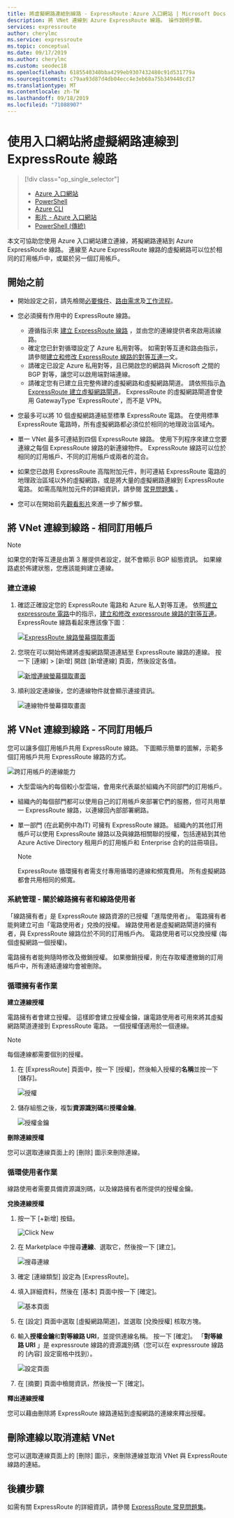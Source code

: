 ```yaml
---
title: 將虛擬網路連結到線路 - ExpressRoute：Azure 入口網站 | Microsoft Docs
description: 將 VNet 連線到 Azure ExpressRoute 線路。 操作說明步驟。
services: expressroute
author: cherylmc
ms.service: expressroute
ms.topic: conceptual
ms.date: 09/17/2019
ms.author: cherylmc
ms.custom: seodec18
ms.openlocfilehash: 6185540340bba4299eb9307432480c91d531779a
ms.sourcegitcommit: c79aa93d87d4db04ecc4e3eb68a75b349448cd17
ms.translationtype: MT
ms.contentlocale: zh-TW
ms.lasthandoff: 09/18/2019
ms.locfileid: "71088907"
---
```

# <a name="connect-a-virtual-network-to-an-expressroute-circuit-using-the-portal"></a>使用入口網站將虛擬網路連線到 ExpressRoute 線路
> [!div class="op_single_selector"]
> * [Azure 入口網站](expressroute-howto-linkvnet-portal-resource-manager.md)
> * [PowerShell](expressroute-howto-linkvnet-arm.md)
> * [Azure CLI](howto-linkvnet-cli.md)
> * [影片 - Azure 入口網站](https://azure.microsoft.com/documentation/videos/azure-expressroute-how-to-create-a-connection-between-your-vpn-gateway-and-expressroute-circuit)
> * [PowerShell (傳統)](expressroute-howto-linkvnet-classic.md)
> 

本文可協助您使用 Azure 入口網站建立連線，將擬網路連結到 Azure ExpressRoute 線路。 連線至 Azure ExpressRoute 線路的虛擬網路可以位於相同的訂用帳戶中，或屬於另一個訂用帳戶。

## <a name="before-you-begin"></a>開始之前

* 開始設定之前，請先檢閱[必要條件](expressroute-prerequisites.md)、[路由需求](expressroute-routing.md)及[工作流程](expressroute-workflows.md)。

* 您必須擁有作用中的 ExpressRoute 線路。
  * 遵循指示來 [建立 ExpressRoute 線路](expressroute-howto-circuit-portal-resource-manager.md) ，並由您的連線提供者來啟用該線路。
  * 確定您已針對循環設定了 Azure 私用對等。 如需對等互連和路由指示，請參閱[建立和修改 ExpressRoute 線路的對等互連一](expressroute-howto-routing-portal-resource-manager.md)文。
  * 請確定已設定 Azure 私用對等，且已開啟您的網路與 Microsoft 之間的 BGP 對等，讓您可以啟用端對端連線。
  * 請確定您有已建立且完整佈建的虛擬網路和虛擬網路閘道。 請依照指示[為 ExpressRoute 建立虛擬網路閘道](expressroute-howto-add-gateway-resource-manager.md)。 ExpressRoute 的虛擬網路閘道會使用 GatewayType 'ExpressRoute'，而不是 VPN。

* 您最多可以將 10 個虛擬網路連結至標準 ExpressRoute 電路。 在使用標準 ExpressRoute 電路時，所有虛擬網路都必須位於相同的地理政治區域內。

* 單一 VNet 最多可連結到四個 ExpressRoute 線路。 使用下列程序來建立您要連線之每個 ExpressRoute 線路的新連線物件。 ExpressRoute 線路可以位於相同的訂用帳戶、不同的訂用帳戶或兩者的混合。

* 如果您已啟用 ExpressRoute 高階附加元件，則可連結 ExpressRoute 電路的地理政治區域以外的虛擬網路，或是將大量的虛擬網路連線到 ExpressRoute 電路。 如需高階附加元件的詳細資訊，請參閱 [常見問題集](expressroute-faqs.md) 。

* 您可以在開始前先[觀看影片](https://azure.microsoft.com/documentation/videos/azure-expressroute-how-to-create-a-connection-between-your-vpn-gateway-and-expressroute-circuit)來進一步了解步驟。

## <a name="connect-a-vnet-to-a-circuit---same-subscription"></a>將 VNet 連線到線路 - 相同訂用帳戶

> [!NOTE]
> 如果您的對等互連是由第 3 層提供者設定，就不會顯示 BGP 組態資訊。 如果線路處於佈建狀態，您應該能夠建立連線。
>

### <a name="to-create-a-connection"></a>建立連線

1. 確認正確設定您的 ExpressRoute 電路和 Azure 私人對等互連。 依照[建立 expressroute 電路](expressroute-howto-circuit-arm.md)中的指示，[建立和修改 expressroute 線路的對等互連](expressroute-howto-routing-arm.md)。 ExpressRoute 線路看起來應該像下圖：

   [![ExpressRoute 線路螢幕擷取畫面](./media/expressroute-howto-linkvnet-portal-resource-manager/routing1.png "視圖線路")](./media/expressroute-howto-linkvnet-portal-resource-manager/routing1-exp.png#lightbox)
2. 您現在可以開始佈建將虛擬網路閘道連結至 ExpressRoute 線路的連線。 按一下 [連線] > [新增] 開啟 [新增連線] 頁面，然後設定各值。

   [![新增連線螢幕擷取畫面](./media/expressroute-howto-linkvnet-portal-resource-manager/samesub1.png "新增連線螢幕擷取畫面")](./media/expressroute-howto-linkvnet-portal-resource-manager/samesub1-exp.png#lightbox)
3. 順利設定連線後，您的連線物件就會顯示連接資訊。

   ![連線物件螢幕擷取畫面](./media/expressroute-howto-linkvnet-portal-resource-manager/samesub2.png)


## <a name="connect-a-vnet-to-a-circuit---different-subscription"></a>將 VNet 連線到線路 - 不同訂用帳戶

您可以讓多個訂用帳戶共用 ExpressRoute 線路。 下圖顯示簡單的圖解，示範多個訂用帳戶共用 ExpressRoute 線路的方式。

![跨訂用帳戶的連線能力](./media/expressroute-howto-linkvnet-portal-resource-manager/cross-subscription.png)

- 大型雲端內的每個較小型雲端，會用來代表屬於組織內不同部門的訂用帳戶。
- 組織內的每個部門都可以使用自己的訂用帳戶來部署它們的服務，但可共用單一 ExpressRoute 線路，以連線回內部部署網路。
- 單一部門 (在此範例中為IT) 可擁有 ExpressRoute 線路。 組織內的其他訂用帳戶可以使用 ExpressRoute 線路以及與線路相關聯的授權，包括連結到其他 Azure Active Directory 租用戶的訂用帳戶和 Enterprise 合約的註冊項目。

  > [!NOTE]
  > ExpressRoute 循環擁有者需支付專用循環的連線和頻寬費用。 所有虛擬網路都會共用相同的頻寬。
  >
  >

### <a name="administration---about-circuit-owners-and-circuit-users"></a>系統管理 - 關於線路擁有者和線路使用者

「線路擁有者」是 ExpressRoute 線路資源的已授權「進階使用者」。 電路擁有者能夠建立可由「電路使用者」兌換的授權。 線路使用者是虛擬網路閘道的擁有者，與 ExpressRoute 線路位於不同的訂用帳戶內。 電路使用者可以兌換授權 (每個虛擬網路一個授權)。

電路擁有者能夠隨時修改及撤銷授權。 如果撤銷授權，則在存取權遭撤銷的訂用帳戶中，所有連結連線均會被刪除。

### <a name="circuit-owner-operations"></a>循環擁有者作業

**建立連線授權**

電路擁有者會建立授權。 這樣即會建立授權金鑰，讓電路使用者可用來將其虛擬網路閘道連接到 ExpressRoute 電路。 一個授權僅適用於一個連線。

> [!NOTE]
> 每個連線都需要個別的授權。
>

1. 在 [ExpressRoute] 頁面中，按一下 [授權]，然後輸入授權的**名稱**並按一下 [儲存]。

   ![授權](./media/expressroute-howto-linkvnet-portal-resource-manager/authorization.png)
2. 儲存組態之後，複製**資源識別碼**和**授權金鑰**。

   ![授權金鑰](./media/expressroute-howto-linkvnet-portal-resource-manager/authkey.png)

**刪除連線授權**

您可以選取連線頁面上的 [刪除] 圖示來刪除連線。

### <a name="circuit-user-operations"></a>循環使用者作業

線路使用者需要具備資源識別碼，以及線路擁有者所提供的授權金鑰。

**兌換連線授權**

1. 按一下 [+新增] 按鈕。

   ![Click New](./media/expressroute-howto-linkvnet-portal-resource-manager/Connection1.png)
2. 在 Marketplace 中搜尋**連線**、選取它，然後按一下 [建立]。

   ![搜尋連線](./media/expressroute-howto-linkvnet-portal-resource-manager/Connection2.png)
3. 確定 [連線類型] 設定為 [ExpressRoute]。
4. 填入詳細資料，然後在 [基本] 頁面中按一下 [確定]。

   ![基本頁面](./media/expressroute-howto-linkvnet-portal-resource-manager/Connection3.png)
5. 在 [設定] 頁面中選取 [虛擬網路閘道]，並選取 [兌換授權] 核取方塊。
6. 輸入**授權金鑰**和**對等線路 URI**，並提供連線名稱。 按一下 [確定]。 「**對等線路 URI** 」是 expressroute 線路的資源識別碼（您可以在 expressroute 線路的 [內容] 設定窗格中找到）。

   ![設定頁面](./media/expressroute-howto-linkvnet-portal-resource-manager/Connection4.png)
7. 在 [摘要] 頁面中檢閱資訊，然後按一下 [確定]。

**釋出連線授權**

您可以藉由刪除將 ExpressRoute 線路連結到虛擬網路的連線來釋出授權。

## <a name="delete-a-connection-to-unlink-a-vnet"></a>刪除連線以取消連結 VNet

您可以選取連線頁面上的 [刪除] 圖示，來刪除連線並取消 VNet 與 ExpressRoute 線路的連結。

## <a name="next-steps"></a>後續步驟
如需有關 ExpressRoute 的詳細資訊，請參閱 [ExpressRoute 常見問題集](expressroute-faqs.md)。
